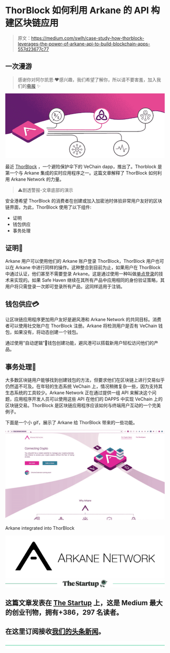 # ThorBlock 如何利用 Arkane 的 API 构建区块链应用

> 原文：<https://medium.com/swlh/case-study-how-thorblock-leverages-the-power-of-arkane-api-to-build-blockchain-apps-557d23677c77>

## 一次漫游

> 感谢你对阿尔凯恩·❤️感兴趣，我们希望了解你，所以请不要害羞，加入我们的[电报](https://t.me/ArkaneNetworkOfficial) ✨

![](img/b0bbe1d5587d5a5b910e64ac37dd076d.png)

最近 [ThorBlock](https://thorblock.io?utm_campaign=arkane.network) ，一个避险保护伞下的 VeChain dapp，推出了。Thorblock 是第一个与 Arkane 集成的实时应用程序之一。这篇文章解释了 ThorBlock 如何利用 Arkane Network 的力量。

> ⚠️剧透警报-文章底部的演示

安全港希望 ThorBlock 的消费者在创建或加入加密池时体验非常用户友好的区块链界面，为此，ThorBlock 使用了以下组件:

*   证明
*   钱包供应
*   事务处理

## 证明🔐

Arkane 用户可以使用他们的 Arkane 账户登录 ThorBlock，ThorBlock 用户也可以在 Arkane 中进行同样的操作。这种整合到目前为止，如果用户在 ThorBlock 中通过认证，他们甚至不需要登录 Arkane。这是通过使用一种叫做[单点登录](https://en.wikipedia.org/wiki/Single_sign-on)的技术来实现的。如果 Safe Haven 继续在其所有产品中应用相同的身份验证策略，其用户将只需登录一次即可登录所有产品，这同样适用于注销。

## 钱包供应💳

让区块链应用程序更加用户友好是避风港和 Arkane Network 的共同目标。消费者可以使用社交账户在 ThorBlock 注册。Arkane 将检测用户是否有 VeChain 钱包，如果没有，将动态创建一个钱包。

通过使用“自动逻辑”🌟钱包创建功能，避风港可以搭载新用户轻松访问他们的产品。

## 事务处理🔗

大多数区块链用户能够找到创建钱包的方法，但要求他们在区块链上进行交易似乎仍然遥不可及。在年轻的生态系统 VeChain 上，情况稍微复杂一些，因为支持其生态系统的工具较少。Arkane Network 正在通过提供一组 API 来解决这个问题，应用程序开发人员可以使用这些 API 在他们的 DAPPS 中实现 VeChain 上的区块链交易。ThorBlock 是区块链应用程序应该如何与终端用户互动的一个完美例子。

下面是一个小 gif，展示了 Arkane 给 ThorBlock 带来的一些功能。

[![](img/cde0b9f082f7ef66f3a39b506bc946d9.png)](https://arkane.network/pages/build-on-arkane.html?utm_source=medium&utm_medium=post&utm_campaign=technical&utm_content=case_study_thorblock)

Arkane integrated into ThorBlock

[![](img/dc4f07cb5cc7baed75202ebd93898d78.png)](https://arkane.network/?utm_source=medium&utm_medium=post&utm_campaign=technical&utm_content=case_study_thorblock)[![](img/308a8d84fb9b2fab43d66c117fcc4bb4.png)](https://medium.com/swlh)

## 这篇文章发表在 [The Startup](https://medium.com/swlh) 上，这是 Medium 最大的创业刊物，拥有+386，297 名读者。

## 在这里订阅接收[我们的头条新闻](http://growthsupply.com/the-startup-newsletter/)。

[![](img/b0164736ea17a63403e660de5dedf91a.png)](https://medium.com/swlh)
